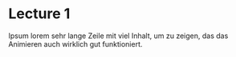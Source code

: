 # Lecture 1
Ipsum lorem sehr lange Zeile mit viel Inhalt, um zu zeigen, das das Animieren auch wirklich gut funktioniert.